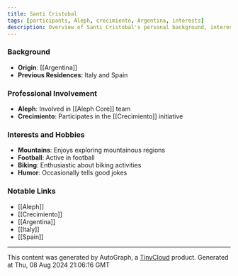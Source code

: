 ```yaml
---
title: Santi Cristobal
tags: [participants, Aleph, crecimiento, Argentina, interests]
description: Overview of Santi Cristobal's personal background, interests, and professional involvement in the Aleph community.
---
```


### Background
- **Origin**: [[Argentina]]
- **Previous Residences**: Italy and Spain

### Professional Involvement
- **Aleph**: Involved in [[Aleph Core]] team
- **Crecimiento**: Participates in the [[Crecimiento]] initiative

### Interests and Hobbies
- **Mountains**: Enjoys exploring mountainous regions
- **Football**: Active in football
- **Biking**: Enthusiastic about biking activities
- **Humor**: Occasionally tells good jokes

### Notable Links
- [[Aleph]]
- [[Crecimiento]]
- [[Argentina]]
- [[Italy]]
- [[Spain]]


---
This content was generated by AutoGraph, a [TinyCloud](https://tinycloud.xyz/) product.
Generated at  Thu, 08 Aug 2024 21:06:16 GMT
